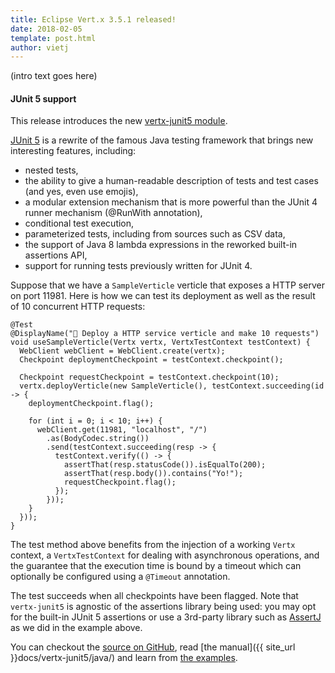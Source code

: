 ```yaml
---
title: Eclipse Vert.x 3.5.1 released!
date: 2018-02-05
template: post.html
author: vietj
---
```


(intro text goes here)

#### JUnit 5 support

This release introduces the new [vertx-junit5 module](https://github.com/vert-x3/vertx-junit5).

[JUnit 5](http://junit.org/junit5/) is a rewrite of the famous Java testing framework that brings new interesting features, including:

* nested tests,
* the ability to give a human-readable description of tests and test cases (and yes, even use emojis),
* a modular extension mechanism that is more powerful than the JUnit 4 runner mechanism (@RunWith annotation),
* conditional test execution,
* parameterized tests, including from sources such as CSV data,
* the support of Java 8 lambda expressions in the reworked built-in assertions API,
* support for running tests previously written for JUnit 4.

Suppose that we have a `SampleVerticle` verticle that exposes a HTTP server on port 11981.
Here is how we can test its deployment as well as the result of 10 concurrent HTTP requests:

```
@Test
@DisplayName("🚀 Deploy a HTTP service verticle and make 10 requests")
void useSampleVerticle(Vertx vertx, VertxTestContext testContext) {
  WebClient webClient = WebClient.create(vertx);
  Checkpoint deploymentCheckpoint = testContext.checkpoint();
  
  Checkpoint requestCheckpoint = testContext.checkpoint(10);
  vertx.deployVerticle(new SampleVerticle(), testContext.succeeding(id -> {
    deploymentCheckpoint.flag();
  
    for (int i = 0; i < 10; i++) {
      webClient.get(11981, "localhost", "/")
        .as(BodyCodec.string())
        .send(testContext.succeeding(resp -> {
          testContext.verify(() -> {
            assertThat(resp.statusCode()).isEqualTo(200);
            assertThat(resp.body()).contains("Yo!");
            requestCheckpoint.flag();
          });
        }));
    }
  }));
}
```

The test method above benefits from the injection of a working `Vertx` context, a `VertxTestContext` for dealing with asynchronous operations, and the guarantee that the execution time is bound by a timeout which can optionally be configured using a `@Timeout` annotation.

The test succeeds when all checkpoints have been flagged.
Note that `vertx-junit5` is agnostic of the assertions library being used: you may opt for the built-in JUnit 5 assertions or use a 3rd-party library such as [AssertJ](http://joel-costigliola.github.io/assertj/) as we did in the example above.

You can checkout the [source on GitHub](https://github.com/vert-x3/vertx-junit5), read [the manual]({{ site_url }}docs/vertx-junit5/java/) and learn from [the examples](https://github.com/vert-x3/vertx-examples/tree/master/junit5-examples). 
